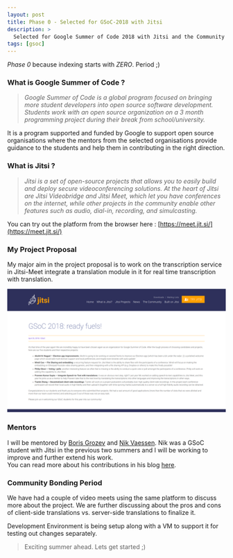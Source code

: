 ```yaml
---
layout: post
title: Phase 0 - Selected for GSoC-2018 with Jitsi
description: >
  Selected for Google Summer of Code 2018 with Jitsi and the Community Bonding Period starts.
tags: [gsoc]
---
```


*Phase 0* because indexing starts with *ZERO*. Period ;)

### What is Google Summer of Code ?
> *Google Summer of Code is a global program focused on bringing more student developers
into open source software development. Students work with an open source organization on
a 3 month programming project during their break from school/university.*

It is a program supported and funded by Google to support open source organisations where
the mentors from the selected organisations provide guidance to the students and help them
in contributing in the right direction.

### What is Jitsi ?
> *Jitsi is a set of open-source projects that allows you to easily build and deploy secure
videoconferencing solutions. At the heart of Jitsi are Jitsi Videobridge and Jitsi Meet, 
which let you have conferences on the internet, while other projects in the community enable
other features such as audio, dial-in, recording, and simulcasting.*

You can try out the platform from the browser here : [https://meet.jit.si/](https://meet.jit.si/)

### My Project Proposal
My major aim in the project proposal is to work on the transcription service in Jitsi-Meet
integrate a translation module in it for real time transcription with translation.

![Jitsi-GSoC](/assets/img/blog/gsoc18-phase-0/jitsi-gsoc.png)

### Mentors
I will be mentored by [Boris Grozev](https://github.com/bgrozev) and [Nik Vaessen](https://github.com/nikvaessen).
Nik was a GSoC student with Jitsi in the previous two summers and I will be working to
improve and further extend his work.<br>
You can read more about his contributions in his blog [here](https://nikvaessen.github.io).

### Community Bonding Period
We have had a couple of video meets using the same platform to discuss more about the
project. We are further discussing about the pros and cons of client-side translations
vs. server-side translations to finalize it.

Development Environment is being setup along with a VM to support it for testing out
changes separately.

> Exciting summer ahead. Lets get started ;)